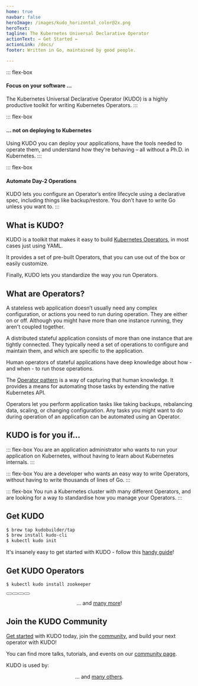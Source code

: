 ```yaml
---
home: true
navbar: false
heroImage: /images/kudo_horizontal_color@2x.png
heroText:
tagline: The Kubernetes Universal Declarative Operator
actionText: ⇝ Get Started ⇜
actionLink: /docs/
footer: Written in Go, maintained by good people.

---
```


<div class="flex-container">

::: flex-box
<h4>Focus on your software …</h4>
The Kubernetes Universal Declarative Operator (KUDO) is a highly productive toolkit for writing Kubernetes Operators.
:::

::: flex-box
<h4>… not on deploying to Kubernetes</h4>
Using KUDO you can deploy your applications, have the tools needed to operate them, and understand how they're behaving – all without a Ph.D. in Kubernetes.
:::

::: flex-box
<h4>Automate Day-2 Operations</h4>
KUDO lets you configure an Operator’s entire lifecycle using a declarative spec, including things like backup/restore. You don’t have to write Go unless you want to.
:::

</div>


## What is KUDO?

KUDO is a toolkit that makes it easy to build [Kubernetes Operators](#what-are-operators), in most cases just using YAML.

It provides a set of pre-built Operators, that you can use out of the box or easily customize.

Finally, KUDO lets you standardize the way you run Operators.


## What are Operators?

A stateless web application doesn’t usually need any complex configuration, or actions you need to run during operation. They are either on or off. Although you might have more than one instance running, they aren't coupled together.

A distributed stateful application consists of more than one instance that are tightly connected. They typically need a set of operations to configure and maintain them, and which are specific to the application.

Human operators of stateful applications have deep knowledge about how - and when - to run those operations.

The [Operator pattern](https://kubernetes.io/docs/concepts/extend-kubernetes/operator/) is a way of capturing that human knowledge. It provides a means for automating those tasks by extending the native Kubernetes API.

Operators let you perform application tasks like taking backups, rebalancing data, scaling, or changing configuration. Any tasks you might want to do during operation of an application can be automated using an Operator.

## KUDO is for you if...

<div class="flex-container">

::: flex-box
You are an application administrator who wants to run your application on Kubernetes, without having to learn about Kubernetes internals.
:::

::: flex-box
You are a developer who wants an easy way to write Operators, without having to write thousands of lines of Go.
:::

::: flex-box
You run a Kubernetes cluster with many different Operators, and are looking for a way to standardise how you manage your Operators.
:::

</div>

## Get KUDO

```bash
$ brew tap kudobuilder/tap
$ brew install kudo-cli
$ kubectl kudo init
```

It's insanely easy to get started with KUDO - follow this [handy guide](/docs/)!

## Get KUDO Operators

```bash
$ kubectl kudo install zookeeper
```

<div class="flex-container">

<Button text="Apache Kafka" img="/images/logos/Apache_kafka.svg" url="https://github.com/kudobuilder/operators/tree/master/repository/kafka/docs/latest/" />

<Button text="Apache Cassandra" img="/images/logos/Cassandra_logo.svg" url="https://github.com/kudobuilder/operators/tree/master/repository/cassandra/" />

<Button text="Apache Spark" img="/images/logos/apache_Spark_logo.svg" url="https://github.com/kudobuilder/operators/tree/master/repository/spark/" />

<Button text="Apache Flink" img="/images/logos/flink_squirrel_500.png" url="https://github.com/kudobuilder/operators/tree/master/repository/flink/" />

</div>

<center>

… and [many more](https://github.com/kudobuilder/operators/)!

</center>

## Join the KUDO Community

[Get started](docs/README.md) with KUDO today, join the [community](community/README.md), and build your next operator with KUDO!

You can find more talks, tutorials, and events on our [community page](community/README.md#community-content).

KUDO is used by:

<div class="flex-container">

<Logo alt="MayaData" img="/images/logos/mayadata.jpg" url="https://mayadata.io/" />

<Logo alt="ArangoDB" img="/images/logos/arangodb.png" url="https://arangodb.com/" />

<Logo alt="D2iQ" img="/images/logos/d2iq.png" url="https://d2iq.com/" />

</div>


<center>

... and [many others](https://github.com/kudobuilder/kudo/graphs/contributors).

</center>
